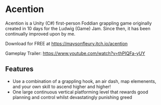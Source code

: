 # Acention
Acention is a Unity (C#) first-person Foddian grappling game originally created in 10 days for the Ludwig (Game) Jam. Since then, it has been continually improved upon by me.

Download for FREE at https://maysonfleury.itch.io/acention

Gameplay Trailer: https://www.youtube.com/watch?v=thPlQFa-yUY

## Features
- Use a combination of a grappling hook, an air dash, map elemenents, and your own skill to ascend higher and higher!
- One large continuous vertical platforming level that rewards good planning and control whilst devastatingly punishing greed
